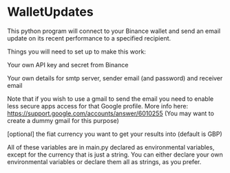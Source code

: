 # WalletUpdates

This python program will connect to your Binance wallet and send an email update on its recent performance to a specified recipient.

Things you will need to set up to make this work:

Your own API key and secret from Binance 

Your own details for smtp server, sender email (and password) and receiver email

Note that if you wish to use a gmail to send the email you need to enable less secure apps access for that Google profile. More info here: https://support.google.com/accounts/answer/6010255 (You may want to create a dummy gmail for this purpose)

[optional] the fiat currency you want to get your results into (default is GBP)

All of these variables are in main.py declared as environmental variables, except for the currency that is just a string. You can either declare your own environmental variables or declare them all as strings, as you prefer.
